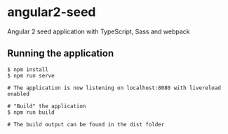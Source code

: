 # angular2-seed
Angular 2 seed application with TypeScript, Sass and webpack

## Running the application

```
$ npm install
$ npm run serve

# The application is now listening on localhost:8080 with livereload enabled

# "Build" the application
$ npm run build

# The build output can be found in the dist folder
```
